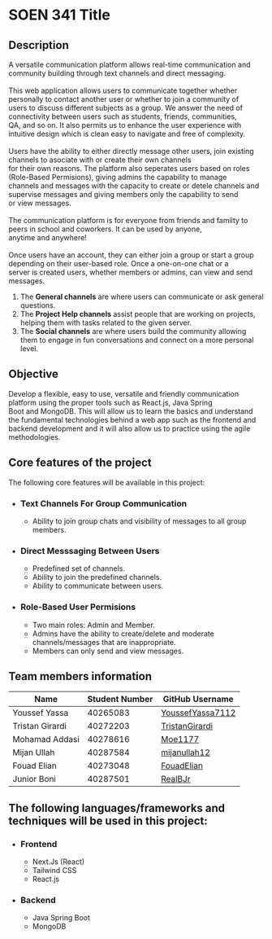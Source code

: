 <!-- README.md -->

# SOEN 341 Title

## Description

<div style="display: flex; flex-direction: column;">
<div>A versatile communication platform allows real-time communication and community building through text channels and direct messaging.<br></div>
<br>
<div>This web application allows users to communicate together whether personally to contact another user or whether to join a community of<br> users to discuss different subjects as a group. We answer the need of connectivity between users such as students, friends, communities, <br>QA, and so on. It also permits us to enhance the user experience with intuitive design which is clean easy to navigate and free of complexity.<br></div>
<br>
<div>Users have the ability to either directly message other users, join existing channels to asociate with or create their own channels <br>for their own reasons. The platform also seperates users based on roles (Role-Based Permisions), giving admins the capability to manage <br>channels and messages with the capacity to create or detele channels and supervise messages and giving members only the capability to send <br> or view messages.</div>
<br>
<div>The communication platform is for everyone from friends and familty to peers in school and coworkers. It can be used by anyone,<br> anytime and anywhere!</div>
<br>
<div>Once users have an account, they can either join a group or start a group depending on their user-based role. Once a one-on-one chat or a<br> server is created users, whether members or admins, can view and send messages.<div> 
<ol><li>The <b>General channels</b> are where users can communicate or ask general questions.</li><li>The <b>Project Help channels</b> assist people that are working on projects, helping them with tasks related to the given server.</li><li>The <b>Social channels</b> are where users build the community allowing them to engage in fun conversations and connect on a more personal level.</li></ol>
</div>
<!-- Description -->

## Objective

<!-- Objectif is for the class or the app?-->

Develop a flexible, easy to use, versatile and friendly communication platform using the proper tools such as React.js, Java Spring<br>
Boot and MongoDB. This will allow us to learn the basics and understand the fundamental technologies behind a web app such as the frontend and backend development and it will also allow us to practice using the agile methodologies.

## Core features of the project

The following core features will be available in this project:

- ### Text Channels For Group Communication
  - Ability to join group chats and visibility of messages to all group members.
- ### Direct Messsaging Between Users
  - Predefined set of channels.
  - Ability to join the predefined channels.
  - Ability to communicate between users.
- ### Role-Based User Permisions
  - Two main roles: Admin and Member.
  - Admins have the ability to create/delete and moderate channels/messages that are inappropriate.
  - Members can only send and view messages.

## Team members information

| Name            | Student Number | GitHub Username                                         |
| --------------- | -------------- | ------------------------------------------------------- |
| Youssef Yassa   | 40265083       | [YoussefYassa7112](https://github.com/YoussefYassa7112) |
| Tristan Girardi | 40272203       | [TristanGirardi](https://github.com/TristanGirardi)     |
| Mohamad Addasi  | 40278616       | [Moe1177](https://github.com/Moe1177)                   |
| Mijan Ullah     | 40287584       | [mijanullah12](https://github.com/mijanullah12)         |
| Fouad Elian     | 40273048       | [FouadElian](https://github.com/FouadElian)             |
| Junior Boni     | 40287501       | [RealBJr](https://github.com/RealBJr)                   |

## The following languages/frameworks and techniques will be used in this project:

- ### Frontend

  - Next.Js (React)
  - Tailwind CSS
  - React.js

- ### Backend
  - Java Spring Boot
  - MongoDB
